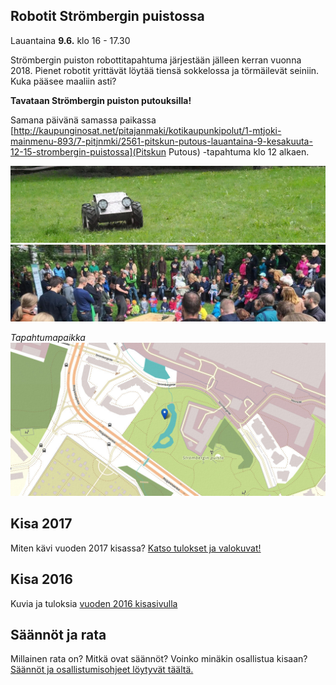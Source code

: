 ## Robotit Strömbergin puistossa

Lauantaina **9.6.** klo 16 - 17.30

Strömbergin puiston robottitapahtuma järjestään jälleen kerran vuonna 2018. Pienet robotit yrittävät löytää tiensä sokkelossa ja törmäilevät seiniin. Kuka pääsee maaliin asti?

**Tavataan Strömbergin puiston putouksilla!**

Samana päivänä samassa paikassa [http://kaupunginosat.net/pitajanmaki/kotikaupunkipolut/1-mtjoki-mainmenu-893/7-pitjnmki/2561-pitskun-putous-lauantaina-9-kesakuuta-12-15-strombergin-puistossa](Pitskun 
Putous) -tapahtuma klo 12 alkaen.

![](media/photos/2016_001.jpg?raw=true "Peltihirmu")
![](media/photos/2016_002.jpg?raw=true "Kisa 2016")

*Tapahtumapaikka*
![](media/images/kartta_puistoon.jpg?raw=true "Puistossa putouksien luona")


## Kisa 2017

Miten kävi vuoden 2017 kisassa? [Katso tulokset ja valokuvat!](2017.html)

## Kisa 2016

Kuvia ja tuloksia [vuoden 2016 kisasivulla](2016.html)

## Säännöt ja rata

Millainen rata on? Mitkä ovat säännöt? Voinko minäkin osallistua kisaan? [Säännöt ja osallistumisohjeet löytyvät täältä.](kisan_saannot.html)
